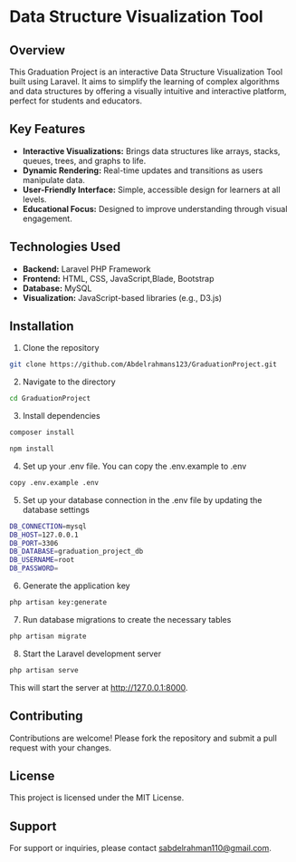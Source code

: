 # Data Structure Visualization Tool
## Overview
This Graduation Project is an interactive Data Structure Visualization Tool built using Laravel. It aims to simplify the learning of complex algorithms and data structures by offering a visually intuitive and interactive platform, perfect for students and educators.
## Key Features
- **Interactive Visualizations:** Brings data structures like arrays, stacks, queues, trees, and graphs to life.
- **Dynamic Rendering:** Real-time updates and transitions as users manipulate data.
- **User-Friendly Interface:** Simple, accessible design for learners at all levels.
- **Educational Focus:** Designed to improve understanding through visual engagement.
## Technologies Used
- **Backend:** Laravel PHP Framework
- **Frontend:** HTML, CSS, JavaScript,Blade, Bootstrap
- **Database:** MySQL
- **Visualization:** JavaScript-based libraries (e.g., D3.js)
## Installation
1. Clone the repository
```bash
git clone https://github.com/Abdelrahmans123/GraduationProject.git
```
2. Navigate to the directory
```bash
cd GraduationProject
```
3. Install dependencies
```bash
composer install
```
```bash
npm install
```
4. Set up your .env file. You can copy the .env.example to .env
```bash
copy .env.example .env
```
5. Set up your database connection in the .env file by updating the database settings
```bash
DB_CONNECTION=mysql
DB_HOST=127.0.0.1
DB_PORT=3306
DB_DATABASE=graduation_project_db
DB_USERNAME=root
DB_PASSWORD=
```
6. Generate the application key
```bash
php artisan key:generate
```
7. Run database migrations to create the necessary tables
```bash
php artisan migrate
```
8. Start the Laravel development server
```bash
php artisan serve
```
This will start the server at http://127.0.0.1:8000.
## Contributing
Contributions are welcome! Please fork the repository and submit a pull request with your changes.
## License
This project is licensed under the MIT License.
## Support
For support or inquiries, please contact [sabdelrahman110@gmail.com](mailto:sabdelrahman110@gmail.com).

